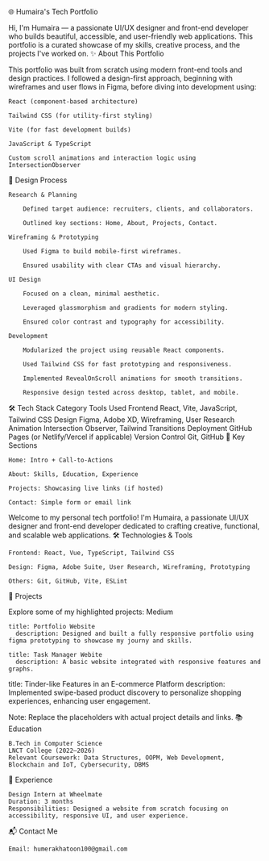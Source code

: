 🌐 Humaira's Tech Portfolio

Hi, I'm Humaira — a passionate UI/UX designer and front-end developer who builds beautiful, accessible, and user-friendly web applications. This portfolio is a curated showcase of my skills, creative process, and the projects I've worked on.
✨ About This Portfolio

This portfolio was built from scratch using modern front-end tools and design practices. I followed a design-first approach, beginning with wireframes and user flows in Figma, before diving into development using:

    React (component-based architecture)

    Tailwind CSS (for utility-first styling)

    Vite (for fast development builds)

    JavaScript & TypeScript

    Custom scroll animations and interaction logic using IntersectionObserver

🧠 Design Process

    Research & Planning

        Defined target audience: recruiters, clients, and collaborators.

        Outlined key sections: Home, About, Projects, Contact.

    Wireframing & Prototyping

        Used Figma to build mobile-first wireframes.

        Ensured usability with clear CTAs and visual hierarchy.

    UI Design

        Focused on a clean, minimal aesthetic.

        Leveraged glassmorphism and gradients for modern styling.

        Ensured color contrast and typography for accessibility.

    Development

        Modularized the project using reusable React components.

        Used Tailwind CSS for fast prototyping and responsiveness.

        Implemented RevealOnScroll animations for smooth transitions.

        Responsive design tested across desktop, tablet, and mobile.

🛠 Tech Stack
Category	Tools Used
Frontend	React, Vite, JavaScript, Tailwind CSS
Design	Figma, Adobe XD, Wireframing, User Research
Animation	Intersection Observer, Tailwind Transitions
Deployment	GitHub Pages (or Netlify/Vercel if applicable)
Version Control	Git, GitHub
📂 Key Sections

    Home: Intro + Call-to-Actions

    About: Skills, Education, Experience

    Projects: Showcasing live links (if hosted)

    Contact: Simple form or email link

Welcome to my personal tech portfolio! I'm Humaira, a passionate UI/UX designer and front-end developer dedicated to crafting creative, functional, and scalable web applications.​
🛠️ Technologies & Tools

    Frontend: React, Vue, TypeScript, Tailwind CSS

    Design: Figma, Adobe Suite, User Research, Wireframing, Prototyping

    Others: Git, GitHub, Vite, ESLint​

📁 Projects

Explore some of my highlighted projects:​
Medium

    title: Portfolio Website
      description: Designed and built a fully responsive portfolio using figma prototyping to showcase my journy and skills.

    title: Task Manager Webite
      description: A basic website integrated with responsive features and graphs.

   title: Tinder-like Features in an E-commerce Platform
      description: Implemented swipe-based product discovery to personalize shopping experiences, enhancing user engagement.

Note: Replace the placeholders with actual project details and links.
📚 Education

    B.Tech in Computer Science
    LNCT College (2022–2026)
    Relevant Coursework: Data Structures, OOPM, Web Development, Blockchain and IoT, Cybersecurity, DBMS​

💼 Experience

    Design Intern at Wheelmate
    Duration: 3 months
    Responsibilities: Designed a website from scratch focusing on accessibility, responsive UI, and user experience.​

📬 Contact Me

    Email: humerakhatoon100@gmail.com

    

    
